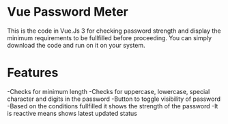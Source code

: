 # Vue Password Meter

This is the code in Vue.Js 3 for checking password strength and display the minimum requirements to be fullfilled before proceeding.
You can simply download the code and run on it on your system.

# Features
-Checks for minimum length
-Checks for uppercase, lowercase, special character and digits in the password
-Button to toggle visibility of password
-Based on the conditions fullfilled it shows the strength of the password
-It is reactive means shows latest updated status 
     


